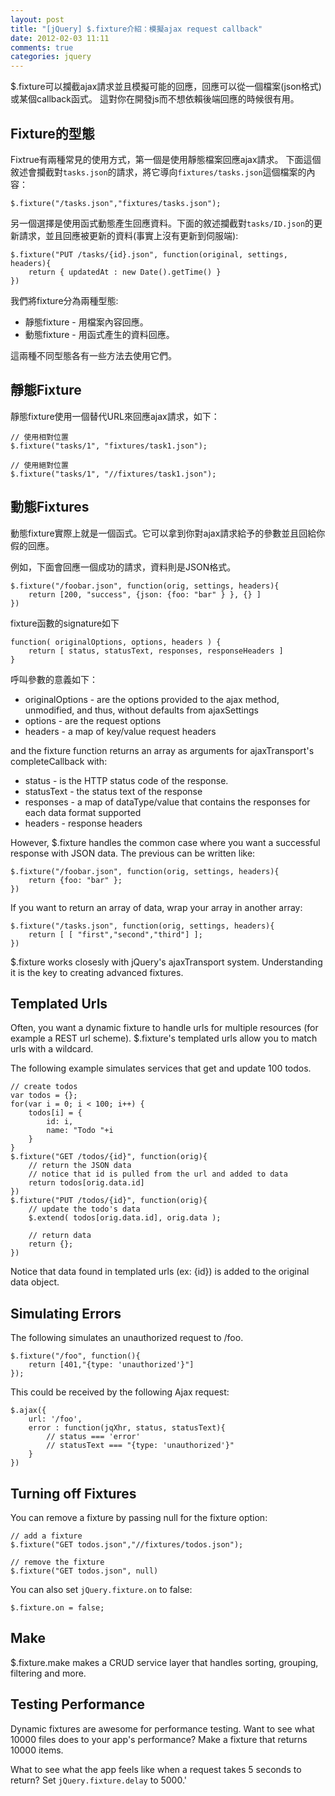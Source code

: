 ```yaml
---
layout: post
title: "[jQuery] $.fixture介紹：模擬ajax request callback"
date: 2012-02-03 11:11
comments: true
categories: jquery
---
```


$.fixture可以攔截ajax請求並且模擬可能的回應，回應可以從一個檔案(json格式)或某個callback函式。
這對你在開發js而不想依賴後端回應的時候很有用。

## Fixture的型態

Fixtrue有兩種常見的使用方式，第一個是使用靜態檔案回應ajax請求。
下面這個敘述會攔截對<code>tasks.json</code>的請求，將它導向<code>fixtures/tasks.json</code>這個檔案的內容：

    $.fixture("/tasks.json","fixtures/tasks.json");
	
另一個選擇是使用函式動態產生回應資料。下面的敘述攔截對<code>tasks/ID.json</code>的更新請求，並且回應被更新的資料(事實上沒有更新到伺服端):

    $.fixture("PUT /tasks/{id}.json", function(original, settings, headers){
		return { updatedAt : new Date().getTime() }
	})

我們將fixture分為兩種型態:
* 靜態fixture - 用檔案內容回應。
* 動態fixture - 用函式產生的資料回應。

這兩種不同型態各有一些方法去使用它們。

## 靜態Fixture

靜態fixture使用一個替代URL來回應ajax請求，如下：

	// 使用相對位置
	$.fixture("tasks/1", "fixtures/task1.json");

	// 使用絕對位置
	$.fixture("tasks/1", "//fixtures/task1.json");

## 動態Fixtures

動態fixture實際上就是一個函式。它可以拿到你對ajax請求給予的參數並且回給你假的回應。

例如，下面會回應一個成功的請求，資料則是JSON格式。

	$.fixture("/foobar.json", function(orig, settings, headers){
		return [200, "success", {json: {foo: "bar" } }, {} ]
	})

fixture函數的signature如下

	function( originalOptions, options, headers ) {
		return [ status, statusText, responses, responseHeaders ]
	}

呼叫參數的意義如下：

* originalOptions - are the options provided to the ajax method, unmodified, and thus, without defaults from ajaxSettings
* options - are the request options
* headers - a map of key/value request headers

and the fixture function returns an array as arguments for ajaxTransport's completeCallback with:

* status - is the HTTP status code of the response.
* statusText - the status text of the response
* responses - a map of dataType/value that contains the responses for each data format supported
* headers - response headers

However, $.fixture handles the common case where you want a successful response with JSON data. The previous can be written like:

	$.fixture("/foobar.json", function(orig, settings, headers){
		return {foo: "bar" };
	})

If you want to return an array of data, wrap your array in another array:

	$.fixture("/tasks.json", function(orig, settings, headers){
		return [ [ "first","second","third"] ];
	})

$.fixture works closesly with jQuery's ajaxTransport system. Understanding it is the key to creating advanced fixtures.

## Templated Urls
Often, you want a dynamic fixture to handle urls for multiple resources (for example a REST url scheme). $.fixture's templated urls allow you to match urls with a wildcard.

The following example simulates services that get and update 100 todos.

	// create todos
	var todos = {};
	for(var i = 0; i < 100; i++) {
		todos[i] = {
			id: i,
		    name: "Todo "+i
		}
	}
	$.fixture("GET /todos/{id}", function(orig){
		// return the JSON data
		// notice that id is pulled from the url and added to data
		return todos[orig.data.id]
	})
	$.fixture("PUT /todos/{id}", function(orig){
		// update the todo's data
		$.extend( todos[orig.data.id], orig.data );
		  
		// return data
		return {};
	})

Notice that data found in templated urls (ex: {id}) is added to the original data object.

## Simulating Errors

The following simulates an unauthorized request to /foo.

	$.fixture("/foo", function(){
		return [401,"{type: 'unauthorized'}"]
	});

This could be received by the following Ajax request:

	$.ajax({
		url: '/foo',
		error : function(jqXhr, status, statusText){
			// status === 'error'
			// statusText === "{type: 'unauthorized'}"
		}
	})

## Turning off Fixtures

You can remove a fixture by passing null for the fixture option:

	// add a fixture
	$.fixture("GET todos.json","//fixtures/todos.json");

	// remove the fixture
	$.fixture("GET todos.json", null)
	
You can also set <code>jQuery.fixture.on</code> to false:

	$.fixture.on = false;

## Make

$.fixture.make makes a CRUD service layer that handles sorting, grouping, filtering and more.

## Testing Performance

Dynamic fixtures are awesome for performance testing. Want to see what 10000 files does to your app's performance? Make a fixture that returns 10000 items.

What to see what the app feels like when a request takes 5 seconds to return? Set <code>jQuery.fixture.delay</code> to 5000.'

